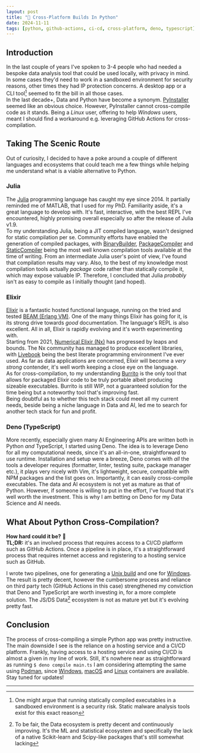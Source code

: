 ```yaml
---
layout: post
title: "🔀 Cross-Platform Builds In Python"
date: 2024-11-11
tags: [python, github-actions, ci-cd, cross-platform, deno, typescript]
---
```

<!--more-->

## Introduction 
In the last couple of years I've spoken to 3-4 people who had needed a bespoke data analysis tool that could be used locally, with privacy in mind. In some cases they'd need to work in a sandboxed environment for security reasons, other times they had IP protection concerns. A desktop app or a CLI tool[^1] seemed to fit the bill in all those cases.   
In the last decade+, Data and Python have become a synonym. [PyInstaller](https://pyinstaller.org/) seemed like an obvious choice. However, PyInstaller cannot cross-compile code as it stands. Being a _Linux_ user, offering to help _Windows_ users, meant I should find a workaround e.g. leveraging GitHub Actions for cross-compilation.  

## Taking The Scenic Route
Out of curiosity, I decided to have a poke around a couple of different languages and ecosystems that could teach me a few things while helping me understand what is a viable alternative to Python.  
### Julia
The [Julia](https://julialang.org/) programming language has caught my eye since 2014. It partially reminded me of MATLAB, that I used for my PhD. Familiarity aside, it's a great language to develop with. It's fast, interactive, with the best REPL I've encountered, highly promising overall especially so after the release of Julia v1.9.  
To my understanding Julia, being a JIT compiled language, wasn't designed for static compilation per se. Community efforts have enabled the generation of compiled packages, with [BinaryBuilder](https://binarybuilder.org/), [PackageCompiler](https://julialang.github.io/PackageCompiler.jl) and [StaticCompiler](https://github.com/tshort/StaticCompiler.jl) being the most well known compilation tools available at the time of writing. From an intermediate Julia user's point of view, I've found that compilation results may vary. Also, to the best of my knowledge most compilation tools actually _package_ code rather than statically compile it, which may expose valuable IP. Therefore, I concluded that Julia _probably_ isn't as easy to compile as I initially thought (and hoped).  
### Elixir
[Elixir](https://elixir-lang.org/) is a fantastic hosted functional language, running on the tried and tested [BEAM (Erlang VM)](https://en.wikipedia.org/wiki/BEAM_(Erlang_virtual_machine)). One of the many things Elixir has going for it, is its strong drive towards _good_ documentation. The language's REPL is also excellent. All in all, Elixir is rapidly evolving and it's worth experimenting with.    
Starting from 2021, [Numerical Elixir (Nx)](https://github.com/elixir-nx) has progressed by leaps and bounds. The Nx community has managed to produce excellent libraries, with [Livebook](https://livebook.dev/) being the best literate programming environment I've ever used. As far as data applications are concerned, Elixir will become a _very strong_ contender, it's well worth keeping a close eye on the language.  
As for cross-compilation, to my understanding [Burrito](https://hex.pm/packages/burrito) is the only tool that allows for packaged Elixir code to be truly portable albeit producing sizeable executables. Burrito is still WIP, not a guaranteed solution for the time being but a noteworthy tool that's improving fast.  
Being doubtful as to whether this tech stack could meet all my current needs, beside being a niche language in Data and AI, led me to search for another tech stack for fun and profit.   
### Deno (TypeScript)
More recently, especially given many AI Engineering APIs are written both in Python _and_ TypeScript, I started using Deno. The idea is to leverage Deno for all my computational needs, since it's an all-in-one, straightforward to use runtime. Installation and setup were a breeze, Deno comes with _all_ the tools a developer requires (formatter, linter, testing suite, package manager etc.), it plays very nicely with Vim, it's lightweight, secure, compatible with NPM packages and the list goes on. Importantly, it can easily cross-compile executables. The data and AI ecosystem is not yet as mature as that of Python. However, if someone is willing to put in the effort, I've found that it's well worth the investment. This is why I am betting on Deno for my Data Science and AI needs. 

## What About Python Cross-Compilation? 
**How hard could it be?** 🤔   
**TL;DR:** it's an involved process that requires access to a CI/CD platform such as GitHub Actions. Once a pipeline is in place, it's a straightforward process that requires internet access and registering to a hosting service such as GitHub.  

I wrote two pipelines, one for generating a [Unix build](https://github.com/ai-mindset/py-cross-compile/blob/main/.github/workflows/unix-build.yml) and one for [Windows](https://github.com/ai-mindset/py-cross-compile/blob/main/.github/workflows/win-build.yml). The result is pretty decent, however the cumbersome process and reliance on third party tech (GitHub Actions in this case) strengthened my conviction that Deno and TypeScript are worth investing in, for a more complete solution. The JS/DS Data[^2] ecosystem is not as mature yet but it's evolving pretty fast.  

## Conclusion
The process of cross-compiling a simple Python app was pretty instructive. The main downside I see is the reliance on a hosting service and a CI/CD platform. Frankly, having access to a hosting service and using CI/CD is almost a given in my line of work. Still, it's nowhere near as straightforward as running `$ deno compile main.ts`
I am considering attempting the same using [Podman](https://podman.io/), since [Windows](https://learn.microsoft.com/en-us/virtualization/windowscontainers/manage-containers/container-base-images), [macOS](https://github.com/sickcodes/Docker-OSX) and [Linux](https://hub.docker.com/_/ubuntu/) containers are available. Stay tuned for updates!

---
[^1]: One might argue that running statically compiled executables in a sandboxed environment is a security risk. Static malware analysis tools exist for this exact reason  
[^2]: To be fair, the Data ecosystem is pretty decent and continuously improving. It's the ML and statistical ecosystem and specifically the lack of a native Scikit-learn and Scipy-like packages that's still somewhat lacking 

